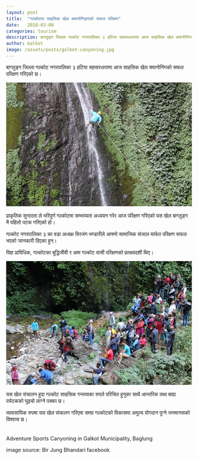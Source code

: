 ```yaml
---
layout: post
title:  "गल्कोटमा साहसिक खेल क्यानोनिङ्गको सफल परिक्षण"
date:   2018-03-08
categories: tourism
description: बाग्लुङ्ग जिल्ला गल्कोट नगरपालिका ३ हटिया सह्सरधारामा आज साहसिक खेल क्यानोनिंगको सफल परिक्षण गरिएको छ। ...| Canyoning Adventure Sports in Galkot Municipality Baglung
author: Galkot
image: /assets/posts/galkot-canyoning.jpg
---
```



बाग्लुङ्ग जिल्ला गल्कोट नगरपालिका ३ हटिया सह्सरधारामा आज साहसिक खेल क्यानोनिंगको सफल परिक्षण गरिएको छ।

<img src="/assets/posts/galkot-canyoning.jpg" alt="canyoning in galkot Municipality baglung">
<br>

प्राकृतिक सुन्दरता ले भरिपुर्ण गल्कोटमा सम्भाव्यता अध्ययन गरेर आज परिक्षण गरिएको यस खेल बाग्लुङ्ग मै पहिलो पटक गरिएको हो।


गल्कोट नगरपालिका ३ का वडा अध्यक्ष विरजंग भण्डारीले आफ्नो सामाजिक संजाल मार्फत परिक्षण सफल भएको जानकारी दिएका हुन्।

विज्ञ प्राविधिक, गल्कोटका बुद्धिजीवी र आम गल्कोट वासी परिक्षणको प्रतक्ष्यदर्शी थिए।

<img src="/assets/posts/canyong.jpg" alt="canyoning in galkot Municipality baglung">
<br>

यस खेल संचालन हुदा गल्कोट साहसिक गन्तव्यका रुपले परिचित हुनुका साथै आन्तरिक तथा बाह्य पर्यटकको घुइचो लाग्ने पक्का छ। 



व्यावसायिक रुपमा यस खेल संचालन गरिएमा समग्र गल्कोटको विकासमा अमुल्य योगदान पुग्ने जनमानसको विश्वास छ।
<br><br><br>
Adventure Sports Canyoning in Galkot Municipality, Baglung

image source: Bir Jung Bhandari facebook